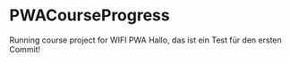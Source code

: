 # PWACourseProgress
Running course project for WIFI PWA
Hallo, das ist ein Test für den ersten Commit!